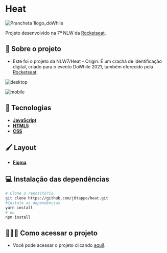 # Heat

![Prancheta 1logo_doWhile](https://user-images.githubusercontent.com/31297561/138885681-bafffc85-55d8-4964-8f60-d964002d3214.png)

Projeto desenvolvido na 7ª NLW da [Rocketseat](https://rocketseat.com.br/).

## 🧩 Sobre o projeto

- Este foi o projeto da NLW7/Heat - Origin. É um crachá de identificação digital, criado para o evento DoWhile 2021, também oferecido pela [Rocketseat](https://rocketseat.com.br/).

![desktop](https://user-images.githubusercontent.com/31297561/138901323-17a4f29b-11aa-4b27-9299-f52029e239ab.PNG)

![mobile](https://user-images.githubusercontent.com/31297561/138901346-4556fe62-c2b9-4a8f-9960-9fd17e7ff784.PNG)

## 🚀 Tecnologias

- **[JavaScript](https://developer.mozilla.org/pt-BR/docs/Web/JavaScript)**
- **[HTML5](https://developer.mozilla.org/en-US/docs/Web/HTML)**
- **[CSS](https://developer.mozilla.org/en-US/docs/Web/CSS)**

## 🖌️ Layout

- **[Figma](<https://www.figma.com/file/SK7KpolSjxqUvM55drG38v/%5BNLW-Heat---Mission%3A-Origin%5D-DoWhile2021-(Community)>)**

## 💻 Instalação das dependências

```bash
# Clone o repositório
git clone https://github.com/j0tappe/heat.git
#Instale as dependências
yarn install
# ou
npm install
```

## 👨🏻‍💻 Como acessar o projeto

- Você pode acessar o projeto clicando [aqui!](https://j0tappe.github.io/heat/).
